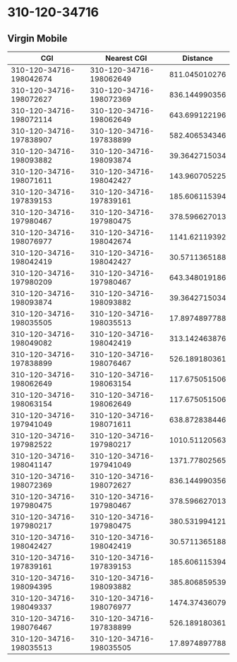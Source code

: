 # 310-120-34716
## Virgin Mobile


| CGI | Nearest CGI | Distance |
|-----|-------------|----------|
| 310-120-34716-198042674 | 310-120-34716-198062649 | 811.045010276 |
| 310-120-34716-198072627 | 310-120-34716-198072369 | 836.144990356 |
| 310-120-34716-198072114 | 310-120-34716-198062649 | 643.699122196 |
| 310-120-34716-197838907 | 310-120-34716-197838899 | 582.406534346 |
| 310-120-34716-198093882 | 310-120-34716-198093874 | 39.3642715034 |
| 310-120-34716-198071611 | 310-120-34716-198042427 | 143.960705225 |
| 310-120-34716-197839153 | 310-120-34716-197839161 | 185.606115394 |
| 310-120-34716-197980467 | 310-120-34716-197980475 | 378.596627013 |
| 310-120-34716-198076977 | 310-120-34716-198042674 | 1141.62119392 |
| 310-120-34716-198042419 | 310-120-34716-198042427 | 30.5711365188 |
| 310-120-34716-197980209 | 310-120-34716-197980467 | 643.348019186 |
| 310-120-34716-198093874 | 310-120-34716-198093882 | 39.3642715034 |
| 310-120-34716-198035505 | 310-120-34716-198035513 | 17.8974897788 |
| 310-120-34716-198049082 | 310-120-34716-198042419 | 313.142463876 |
| 310-120-34716-197838899 | 310-120-34716-198076467 | 526.189180361 |
| 310-120-34716-198062649 | 310-120-34716-198063154 | 117.675051506 |
| 310-120-34716-198063154 | 310-120-34716-198062649 | 117.675051506 |
| 310-120-34716-197941049 | 310-120-34716-198071611 | 638.872838446 |
| 310-120-34716-197982522 | 310-120-34716-197980217 | 1010.51120563 |
| 310-120-34716-198041147 | 310-120-34716-197941049 | 1371.77802565 |
| 310-120-34716-198072369 | 310-120-34716-198072627 | 836.144990356 |
| 310-120-34716-197980475 | 310-120-34716-197980467 | 378.596627013 |
| 310-120-34716-197980217 | 310-120-34716-197980475 | 380.531994121 |
| 310-120-34716-198042427 | 310-120-34716-198042419 | 30.5711365188 |
| 310-120-34716-197839161 | 310-120-34716-197839153 | 185.606115394 |
| 310-120-34716-198094395 | 310-120-34716-198093882 | 385.806859539 |
| 310-120-34716-198049337 | 310-120-34716-198076977 | 1474.37436079 |
| 310-120-34716-198076467 | 310-120-34716-197838899 | 526.189180361 |
| 310-120-34716-198035513 | 310-120-34716-198035505 | 17.8974897788 |
